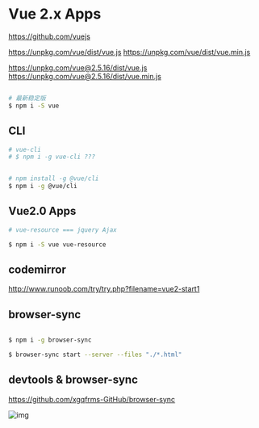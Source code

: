 # Vue 2.x Apps

https://github.com/vuejs


https://unpkg.com/vue/dist/vue.js
https://unpkg.com/vue/dist/vue.min.js

https://unpkg.com/vue@2.5.16/dist/vue.js
https://unpkg.com/vue@2.5.16/dist/vue.min.js


```sh

# 最新稳定版
$ npm i -S vue

```

## CLI



```sh
# vue-cli
# $ npm i -g vue-cli ???


# npm install -g @vue/cli
$ npm i -g @vue/cli


```



## Vue2.0 Apps

```sh
# vue-resource === jquery Ajax

$ npm i -S vue vue-resource


```


## codemirror

http://www.runoob.com/try/try.php?filename=vue2-start1


## browser-sync


```sh

$ npm i -g browser-sync

$ browser-sync start --server --files "./*.html"

```

## devtools & browser-sync

https://github.com/xgqfrms-GitHub/browser-sync

![img](https://images2018.cnblogs.com/blog/740516/201805/740516-20180519230647866-1267063218.png)


